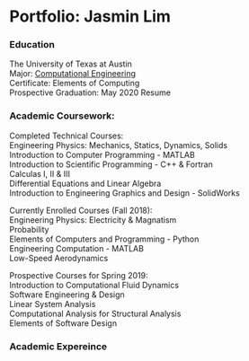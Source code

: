 # Portfolio: Jasmin Lim  

### Education  
The University of Texas at Austin  
Major: [Computational Engineering](http://www.ae.utexas.edu/undergraduate/computational-undergrad-program)  
Certificate: Elements of Computing  
Prospective Graduation: May 2020
Resume  

### Academic Coursework: 

Completed Technical Courses:  
Engineering Physics: Mechanics, Statics, Dynamics, Solids  
Introduction to Computer Programming - MATLAB   
Introduction to Scientific Programming - C++ & Fortran  
Calculas I, II & III  
Differential Equations and Linear Algebra  
Introduction to Engineering Graphics and Design - SolidWorks  

Currently Enrolled Courses (Fall 2018):  
Engineering Physics: Electricity & Magnatism  
Probability  
Elements of Computers and Programming - Python  
Engineering Computation - MATLAB  
Low-Speed Aerodynamics  

Prospective Courses for Spring 2019:  
Introduction to Computational Fluid Dynamics  
Software Engineering & Design  
Linear System Analysis  
Computational Analysis for Structural Analysis  
Elements of Software Design

### Academic Expereince

